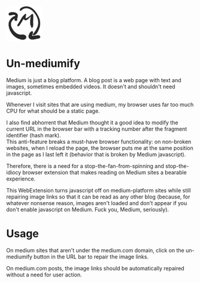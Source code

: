 ![Un-mediumify](un-mediumify_96.png)

# Un-mediumify
Medium is just a blog platform. A blog post is a web page with text and
images, sometimes embedded videos. It doesn't and shouldn't need javascript.

Whenever I visit sites that are using medium, my browser uses far too much CPU
for what should be a static page.

I also find abhorrent that Medium thought it a good idea to modify the current
URL in the browser bar with a tracking number after the fragment identifier
(hash mark).  
This anti-feature breaks a must-have browser functionality: on non-broken
websites, when I reload the page, the browser puts me at the same position
in the page as I last left it (behavior that is broken by Medium javascript).

Therefore, there is a need for a stop-the-fan-from-spinning and
stop-the-idiocy browser extension that makes reading on Medium sites a bearable experience.

This WebExtension turns javascript off on medium-platform sites while still
repairing image links so that it can be read as any other blog (because,
for whatever nonsense reason, images aren't loaded and don't appear if you
don't enable javascript on Medium. Fuck you, Medium, seriously).

# Usage
On medium sites that aren't under the medium.com domain, click on the
un-mediumify button in the URL bar to repair the image links.

On medium.com posts, the image links should be automatically repaired without
a need for user action.
